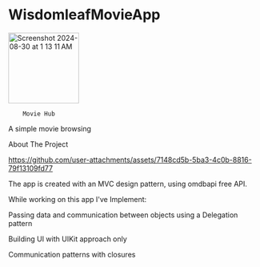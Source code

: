 # WisdomleafMovieApp

  <img width="141" alt="Screenshot 2024-08-30 at 1 13 11 AM" src="https://github.com/user-attachments/assets/d6d05e9e-1eb2-4dcf-940c-c80b80d2e307">

        Movie Hub
   A simple movie browsing



About The Project


https://github.com/user-attachments/assets/7148cd5b-5ba3-4c0b-8816-79f13109fd77


The app is created with an MVC design pattern, using omdbapi free API.


While working on this app I've Implement:

Passing data and communication between objects using a Delegation pattern

Building UI with UIKit approach only

Communication patterns with closures

